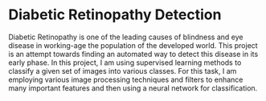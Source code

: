 # Diabetic Retinopathy Detection
 Diabetic Retinopathy is one of the leading causes of blindness and eye disease in working-age the population of the developed world. This project is an attempt towards finding an automated way to detect this disease in its early phase. In this project, I am using supervised learning methods to classify a given set of images into various classes. For this task, I am employing various image processing techniques and filters to enhance many important features and then using a neural network for classification.
